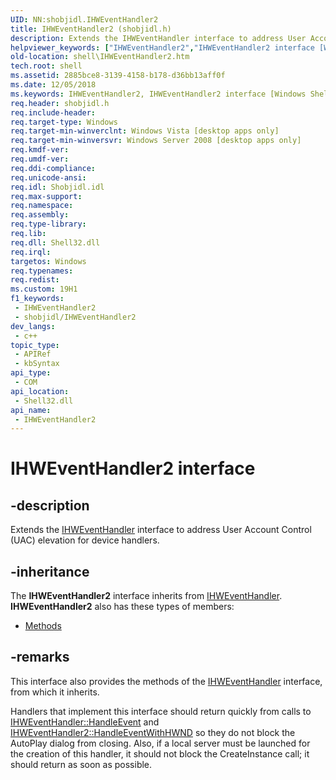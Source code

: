 ```yaml
---
UID: NN:shobjidl.IHWEventHandler2
title: IHWEventHandler2 (shobjidl.h)
description: Extends the IHWEventHandler interface to address User Account Control (UAC) elevation for device handlers.
helpviewer_keywords: ["IHWEventHandler2","IHWEventHandler2 interface [Windows Shell]","IHWEventHandler2 interface [Windows Shell]","described","_shell_IHWEventHandler2","shell.IHWEventHandler2","shobjidl/IHWEventHandler2"]
old-location: shell\IHWEventHandler2.htm
tech.root: shell
ms.assetid: 2885bce8-3139-4158-b178-d36bb13aff0f
ms.date: 12/05/2018
ms.keywords: IHWEventHandler2, IHWEventHandler2 interface [Windows Shell], IHWEventHandler2 interface [Windows Shell],described, _shell_IHWEventHandler2, shell.IHWEventHandler2, shobjidl/IHWEventHandler2
req.header: shobjidl.h
req.include-header: 
req.target-type: Windows
req.target-min-winverclnt: Windows Vista [desktop apps only]
req.target-min-winversvr: Windows Server 2008 [desktop apps only]
req.kmdf-ver: 
req.umdf-ver: 
req.ddi-compliance: 
req.unicode-ansi: 
req.idl: Shobjidl.idl
req.max-support: 
req.namespace: 
req.assembly: 
req.type-library: 
req.lib: 
req.dll: Shell32.dll
req.irql: 
targetos: Windows
req.typenames: 
req.redist: 
ms.custom: 19H1
f1_keywords:
 - IHWEventHandler2
 - shobjidl/IHWEventHandler2
dev_langs:
 - c++
topic_type:
 - APIRef
 - kbSyntax
api_type:
 - COM
api_location:
 - Shell32.dll
api_name:
 - IHWEventHandler2
---
```


# IHWEventHandler2 interface


## -description

Extends the <a href="/windows/desktop/api/shobjidl/nn-shobjidl-ihweventhandler">IHWEventHandler</a> interface to address User Account Control (UAC) elevation for device handlers.

## -inheritance

The <b xmlns:loc="http://microsoft.com/wdcml/l10n">IHWEventHandler2</b> interface inherits from <a href="/windows/desktop/api/shobjidl/nn-shobjidl-ihweventhandler">IHWEventHandler</a>. <b>IHWEventHandler2</b> also has these types of members:
<ul>
<li><a href="https://docs.microsoft.com/">Methods</a></li>
</ul>

## -remarks

This interface also provides the methods of the <a href="/windows/desktop/api/shobjidl/nn-shobjidl-ihweventhandler">IHWEventHandler</a> interface, from which it inherits.

Handlers that implement this interface should return quickly from calls to <a href="/windows/desktop/api/shobjidl/nf-shobjidl-ihweventhandler-handleevent">IHWEventHandler::HandleEvent</a> and <a href="/windows/desktop/api/shobjidl/nf-shobjidl-ihweventhandler2-handleeventwithhwnd">IHWEventHandler2::HandleEventWithHWND</a> so they do not block the AutoPlay dialog from closing. Also, if a local server must be launched for the creation of this handler, it should not block the CreateInstance call; it should return as soon as possible.
